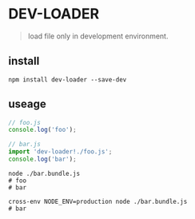 # DEV-LOADER

> load file only in development environment.

## install

```shell
npm install dev-loader --save-dev
```

## useage

```javascript
// foo.js
console.log('foo');

// bar.js
import 'dev-loader!./foo.js';
console.log('bar');
```

```shell
node ./bar.bundle.js
# foo
# bar

cross-env NODE_ENV=production node ./bar.bundle.js
# bar
```

